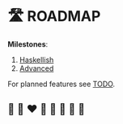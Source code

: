 # 🛣️ ROADMAP

**Milestones**:

1. [Haskellish](https://github.com/helvm/helps/milestone/1)
2. [Advanced](https://github.com/helvm/helps/milestone/2)

For planned features see [TODO](../users/TODO.md).

## 🦄 🌈 ❤️ 💛 💚 💙 🤍 🖤
